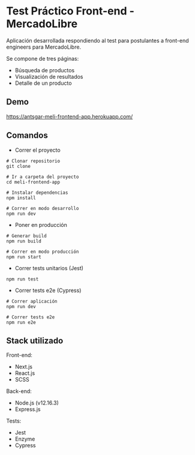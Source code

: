 # Test Práctico Front-end - MercadoLibre

Aplicación desarrollada respondiendo al test para postulantes a front-end engineers para MercadoLibre.

Se compone de tres páginas:

+ Búsqueda de productos
+ Visualización de resultados
+ Detalle de un producto

## Demo

https://antsgar-meli-frontend-app.herokuapp.com/

## Comandos

+ Correr el proyecto

```
# Clonar repositorio
git clone

# Ir a carpeta del proyecto
cd meli-frontend-app

# Instalar dependencias
npm install

# Correr en modo desarrollo
npm run dev
```

+ Poner en producción

```
# Generar build
npm run build

# Correr en modo producción
npm run start
```

+ Correr tests unitarios (Jest)

```
npm run test
```

+ Correr tests e2e (Cypress)

```
# Correr aplicación
npm run dev

# Correr tests e2e
npm run e2e
```


## Stack utilizado

Front-end:

+ Next.js
+ React.js
+ SCSS

Back-end:

+ Node.js (v12.16.3)
+ Express.js

Tests:

+ Jest
+ Enzyme
+ Cypress
